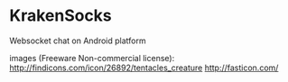 # KrakenSocks
Websocket chat on Android platform



images (Freeware Non-commercial license):
http://findicons.com/icon/26892/tentacles_creature
http://fasticon.com/
